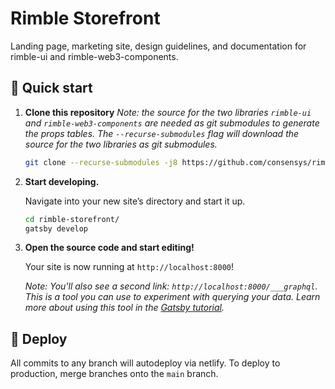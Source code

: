 # Rimble Storefront

Landing page, marketing site, design guidelines, and documentation for rimble-ui and rimble-web3-components.

## 🚀 Quick start

1.  **Clone this repository**
_Note: the source for the two libraries `rimble-ui` and `rimble-web3-components` are needed as git submodules to generate the props tables. The `--recurse-submodules` flag will download the source for the two libraries as git submodules._

    ```sh
    git clone --recurse-submodules -j8 https://github.com/consensys/rimble-storefront.git
    ```

1.  **Start developing.**

    Navigate into your new site’s directory and start it up.

    ```sh
    cd rimble-storefront/
    gatsby develop
    ```

1.  **Open the source code and start editing!**

    Your site is now running at `http://localhost:8000`!

    _Note: You'll also see a second link: _`http://localhost:8000/___graphql`_. This is a tool you can use to experiment with querying your data. Learn more about using this tool in the [Gatsby tutorial](https://www.gatsbyjs.org/tutorial/part-five/#introducing-graphiql)._

## 💫 Deploy

All commits to any branch will autodeploy via netlify. To deploy to production, merge branches onto the `main` branch.
